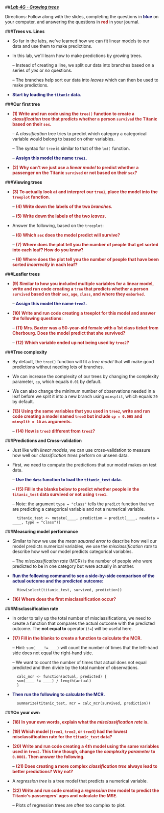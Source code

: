 ##***<u>Lab 4G - Growing trees</u>***

Directions: Follow along with the slides, completing the questions in <span style="color:midnightblue;">**blue**</span> on your computer, and answering the questions in <span style="color:firebrick;">**red**</span> in your journal.

###**Trees vs. Lines**
* So far in the labs, we've learned how we can fit linear models to our data and use them to make predictions.

* In this lab, we'll learn how to make predictions by growing trees.

    – Instead of creating a line, we split our data into branches based on a series of *yes* or *no* questions.

    – The branches help sort our data into *leaves* which can then be used to make predictions.

* <span style="color:midnightblue;">**Start by loading the ```titanic``` data.**</span>

###**Our first tree**
* <span style="color:firebrick;">**(1) Write and run code using the ```tree()``` function to create a *classification* tree that predicts whether a person ```survived``` the Titanic based on their ```sex```.**</span>

    – A *classification* tree tries to predict which category a categorical variable would belong to based on other variables.

    – The syntax for ```tree``` is similar to that of the ```lm()``` function.

    – <span style="color:midnightblue;">**Assign this model the name ```tree1```.**</span>

* <span style="color:firebrick;">**(2) Why can't we just use a *linear model* to predict whether a passenger on the Titanic
```survived``` or not based on their ```sex```?**</span>

###**Viewing trees**
* <span style="color:firebrick;">**(3) To actually look at and interpret our ```tree1```, place the model into the ```treeplot``` function.**</span>

    – <span style="color:firebrick;">**(4) Write down the labels of the two *branches*.**</span>

    – <span style="color:firebrick;">**(5) Write down the labels of the two *leaves*.**</span>

* Answer the following, based on the ```treeplot```:

    – <span style="color:firebrick;">**(6) Which ```sex``` does the model predict will survive?**</span>

    – <span style="color:firebrick;">**(7) Where does the plot tell you the number of people that get sorted into each leaf?
    How do you know?**</span>

    – <span style="color:firebrick;">**(8) Where does the plot tell you the number of people that have been sorted
    *incorrectly* in each leaf?**</span>

###**Leafier trees**
* <span style="color:firebrick;">**(9) Similar to how you included multiple variables for a linear model, write and run code creating a ```tree``` that predicts whether a person ```survived``` based on their ```sex```, ```age```, ```class```, and where they ```embarked```.**</span>

    – <span style="color:midnightblue;">**Assign this model the name ```tree2```.**</span>

* <span style="color:firebrick;">**(10) Write and run code creating a treeplot for this model and answer the following questions:**</span>

    – <span style="color:firebrick;">**(11) Mrs. Baxter was a 50-year-old female with a 1st class ticket from Cherbourg.
    Does the model predict that she survived?**</span>

    – <span style="color:firebrick;">**(12) Which variable ended up not being used by ```tree2```?**</span>

###**Tree complexity**
* By default, the ```tree()``` function will fit a *tree model* that will make good predictions without needing lots of branches.

* We can increase the complexity of our trees by changing the complexity parameter, ```cp```, which equals ```0.01``` by default.

* We can also change the minimum number of observations needed in a leaf before we split it into a new branch using ```minsplit```, which equals ```20``` by default.

* <span style="color:firebrick;">**(13) Using the same variables that you used in ```tree2```, write and run code creating a model named ```tree3``` but include ```cp = 0.005``` and ```minsplit = 10``` as arguments.**</span>

    – <span style="color:firebrick;">**(14) How is ```tree3``` different from ```tree2```?**</span>

###**Predictions and Cross-validation**
* Just like with *linear models*, we can use cross-validation to measure how well our *classification trees* perform on unseen data.

* First, we need to compute the predictions that our model makes on test data.

    – <span style="color:midnightblue;">**Use the ```data``` function to load the ```titanic_test``` data.**</span>

    – <span style="color:firebrick;">**(15) Fill in the blanks below to predict whether people in the ```titanic_test``` data survived or not using ```tree1```.**</span>

    – Note: the argument ```type = "class"``` tells the ```predict``` function that we are predicting a categorical variable and not a numerical variable.

        titanic_test <- mutate(____, prediction = predict(____, newdata = ____, type = "class"))

###**Measuring model performance**
* Similar to how we use the *mean squared error* to describe how well our model predicts numerical variables, we use the *misclassification rate* to describe how well our model predicts categorical variables.

    – The *misclassification rate* (MCR) is the number of people who were predicted to be in
    one category but were actually in another.

* <span style="color:midnightblue;">**Run the following command to see a side-by-side comparison of the actual outcome and the predicted outcome:**</span>

        View(select(titanic_test, survived, prediction))

* <span style="color:firebrick;">**(16) Where does the first misclassification occur?**</span>

###**Misclassification rate**

* In order to tally up the total number of misclassifications, we need to create a function that compares the actual outcome with the predicted outcome. The **not equal to** operator (```!=```) will be useful here.

* <span style="color:firebrick;">**(17) Fill in the blanks to create a function to calculate the MCR.**</span>

    – Hint: ```sum(____!=____)``` will count the number of times that the left-hand side does not equal the right-hand side.

    – We want to count the number of times that actual does not equal predicted and then divide by the total number of observations.

        calc_mcr <- function(actual, predicted) {
        sum(____ != ____) / length(actual)
        }
    
* <span style="color:midnightblue;">**Then run the following to calculate the MCR.**</span>

        summarize(titanic_test, mcr = calc_mcr(survived, prediction))

###**On your own**
* <span style="color:firebrick;">**(18) In your own words, explain what the *misclassification rate* is.**</span>

* <span style="color:firebrick;">**(19) Which model (```tree1```, ```tree2```, or ```tree3```) had the lowest misclassification rate for the ```titanic_test``` data?**</span>

* <span style="color:firebrick;">**(20) Write and run code creating a 4th model using the same variables used in ```tree2```. This time though, change the *complexity parameter* to ```0.0001```. Then answer the following.**</span>

    – <span style="color:firebrick;">**(21) Does creating a more complex *classification tree* always lead to better
    predictions? Why not?**</span>

* A *regression tree* is a tree model that predicts a numerical variable.

* <span style="color:firebrick;">**(22) Write and run code creating a *regression tree* model to predict the Titanic's passengers' ages and calculate the MSE.**</span>

    – Plots of regression trees are often too complex to plot.